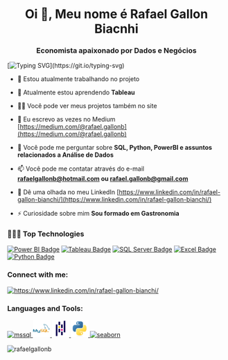<h1 align="center">Oi 👋, Meu nome é Rafael Gallon Biacnhi</h1>
<h3 align="center">Economista apaixonado por Dados e Negócios</h3>

[![Typing SVG](https://readme-typing-svg.herokuapp.com?font=arial&color=3384B4&lines=Welcome+to+my+GitHub+...)](https://git.io/typing-svg)
- 🔭 Estou atualmente trabalhando no projeto 

- 🌱 Atualmente estou aprendendo **Tableau**

- 👨‍💻 Você pode ver meus projetos também no site

- 📝 Eu escrevo as vezes no Medium [https://medium.com/@rafael.gallonb](https://medium.com/@rafael.gallonb)

- 💬 Você pode me perguntar sobre **SQL, Python, PowerBI e assuntos relacionados a Análise de Dados**

- 📫 Você pode me contatar através do e-mail **rafaelgallonb@hotmail.com ou rafael.gallonb@gmail.com**

- 📄 Dê uma olhada no meu LinkedIn [https://www.linkedin.com/in/rafael-gallon-bianchi/](https://www.linkedin.com/in/rafael-gallon-bianchi/)

- ⚡ Curiosidade sobre mim **Sou formado em Gastronomia**

### 👨🏽‍💻 Top Technologies

[![Power BI Badge](https://img.shields.io/badge/-Power%20BI-F2C811?style=for-the-badge&labelColor=212121&logo=powerbi)](#) [![Tableau Badge](https://img.shields.io/badge/-Tableau-E97627?style=for-the-badge&labelColor=212121&logo=tableau)](#) [![SQL Server Badge](https://img.shields.io/badge/-SQL%20Server-CC2927?style=for-the-badge&labelColor=212121&logo=Microsoft%20SQL%20Server&logoColor=CC2927)](#) [![Excel Badge](https://img.shields.io/badge/-Microsoft%20Excel-217346?style=for-the-badge&labelColor=212121&logo=Microsoft%20Excel&logoColor=217346)](#) [![Python Badge](https://img.shields.io/badge/-Python-3776AB?style=for-the-badge&labelColor=212121&logo=python)](#)

<h3 align="left">Connect with me:</h3>
<p align="left">
<a href="https://linkedin.com/in/https://www.linkedin.com/in/rafael-gallon-bianchi/" target="blank"><img align="center" src="https://raw.githubusercontent.com/rahuldkjain/github-profile-readme-generator/master/src/images/icons/Social/linked-in-alt.svg" alt="https://www.linkedin.com/in/rafael-gallon-bianchi/" height="30" width="40" /></a>
</p>

<h3 align="left">Languages and Tools:</h3>
<p align="left"> <a href="https://www.microsoft.com/en-us/sql-server" target="_blank" rel="noreferrer"> <img src="https://www.svgrepo.com/show/303229/microsoft-sql-server-logo.svg" alt="mssql" width="40" height="40"/> </a> <a href="https://www.mysql.com/" target="_blank" rel="noreferrer"> <img src="https://raw.githubusercontent.com/devicons/devicon/master/icons/mysql/mysql-original-wordmark.svg" alt="mysql" width="40" height="40"/> </a> <a href="https://pandas.pydata.org/" target="_blank" rel="noreferrer"> <img src="https://raw.githubusercontent.com/devicons/devicon/2ae2a900d2f041da66e950e4d48052658d850630/icons/pandas/pandas-original.svg" alt="pandas" width="40" height="40"/> </a> <a href="https://www.python.org" target="_blank" rel="noreferrer"> <img src="https://raw.githubusercontent.com/devicons/devicon/master/icons/python/python-original.svg" alt="python" width="40" height="40"/> </a> <a href="https://seaborn.pydata.org/" target="_blank" rel="noreferrer"> <img src="https://seaborn.pydata.org/_images/logo-mark-lightbg.svg" alt="seaborn" width="40" height="40"/> </a> </p>

<p><img align="center" src="https://github-readme-stats.vercel.app/api/top-langs?username=rafaelgallonb&show_icons=true&locale=en&layout=compact" alt="rafaelgallonb" /></p>


<!--
### Hi there 👋

**rafaelgallonb/rafaelgallonb** is a ✨ _special_ ✨ repository because its `README.md` (this file) appears on your GitHub profile.

Here are some ideas to get you started:

- 🔭 I’m currently working on ...
- 🌱 I’m currently learning ...
- 👯 I’m looking to collaborate on ...
- 🤔 I’m looking for help with ...
- 💬 Ask me about ...
- 📫 How to reach me: ...
- 😄 Pronouns: ...
- ⚡ Fun fact: ...
-->
